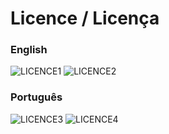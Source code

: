 # Licence / Licença

### English

![LICENCE1](https://user-images.githubusercontent.com/58566178/234901410-68be9670-dc59-40a2-97b6-23f6f147774a.JPG)
![LICENCE2](https://user-images.githubusercontent.com/58566178/234901423-06f2f66a-f32a-4207-b35e-7acbff58ce4a.JPG)


### Português

![LICENCE3](https://user-images.githubusercontent.com/58566178/234902204-a273eadf-5e71-4303-b943-73b7b149bb07.JPG)
![LICENCE4](https://user-images.githubusercontent.com/58566178/234902216-8b05fa89-5f29-4e1d-8058-1a7c91ba4a22.JPG)
